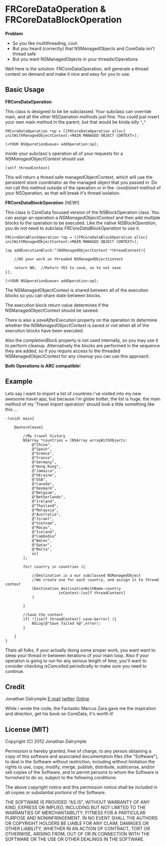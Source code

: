 FRCoreDataOperation & FRCoreDataBlockOperation
===========================

**Problem**

* So you like multithreading, cool.
* But you heard (correctly) that NSManagedObjects and CoreData isn't thread safe
* But you want NSManagedObjects in your threads/Operations

Well here is the solution. FRCoreDataOperation, will generate a thread context on demand and make it nice and easy for you to use.

Basic Usage
-----------

**FRCoreDataOperation**

This class is designed to be be subclassed. Your subclass can override main, and all the other NSOperation methods just fine.
You could just insert your own main method in the parent, but that would be kinda silly ^_^


	FRCoreDataOperation *op = [[FRCoreDataOperation alloc] initWithManagedObjectContext:<MAIN MANAGED OBJECT CONTEXT>];
	
	[<YOUR NSOperationQueue> addOperation:op];

Inside your subclass's operation all of your requests for a *NSManagedObjectContext* should use

	[self threadContext]

This will return a thread safe managedObjectContext, which will use the persistent store coordinator as the managed object that you passed in.
Do not call this method outside of the operation or in the *-(void)start* method of your NSOperation, as that will break it's thread isolation.

**FRCoreDataBlockOperation** [NEW!]

This class is CoreData focused version of the NSBlockOperation class. You can assign
an operation a *NSManagedObjectContext* and then add multiple blocks to the operation
to be executed. Like the native *NSBlockOperation*, you do not need to subclass 
*FRCoreDataBlockOperation* to use it.

	FRCoreDataBlockOperation *op = [[FRCoreDataBlockOperation alloc] initWithManagedObjectContext:<MAIN MANAGED OBJECT CONTEXT>];

	[op addExecutionBlock:^(NSManagedObjectContext *threadContext){
	
		//DO your work on threaded NSManagedObjectContext
	
		return NO;	//Return YES to save, no to not save
	}];

	[<YOUR NSOperationQueue> addOperation:op];

The NSManagedObjectContext is shared between all of the execution blocks so you can
share state between blocks.

The execution block return value determines if the NSManagedObjectContext should 
be saveed.

There is also a *saveAfterExecution* property on the operation to determine whether
the *NSManagedObjectContext* is saved or not when all of the execution blocks have
been executed.

Also the *completionBlock* property is not used internally, so you may use it to perform
cleanup. Alternatively the blocks are performed in the sequence they are added, so if
you require access to the threaded NSManagedObjectContext for any cleanup you can
use this approach.

**Both Operations is ARC compatible**!

Example
-------

Lets say i want to import a list of countries i've visited into my new awesome travel app, but because i'm globe trotter, the list is huge.
the main method of my 'Travel import operation' should look a little something like this ...

	-(void) main{
		
		@autorelease{
		
			//My travel history
			NSArray *countries = [NSArray arrayWithObjects:
				@"China",
				@"Spain",
				@"Greece",
				@"France",
				@"Germany",
				@"Hong Kong",
				@"Jamaica",
				@"Ukraine",
				@"USA",
				@"Canada",
				@"Denmark",
				@"Belgium",
				@"Netherlands",
				@"Ireland",
				@"Thailand",
				@"Malaysia",
				@"Australia",
				@"Israel",
				@"Vietnam",
				@"Macau",
				@"Iceland",
				@"Cambodia"
				@"Wales",
				@"Qatar",
				@"Malta",
				nil
			];
		
			for( country in countries ){
			
				//Destination is a our subclassed NSManagedObject
				//We create one for each country, and assign it to thread context
				[Destination destinationWithName:country
							inContext:[self threadContext]
				]
			
			}
		
			//Save the context
			if( ![[self threadContext] save:&error] ){
				NSLog(@"Save failed %@",error);
			}
		
		}
	}

Thats all folks, if your actually doing some proper work, you want want to sleep your thread in-between iterations of your main loop.
Also if your operation is going to run for any serious length of time, you'll want to consider checking *isCancelled* periodically to make sure you need to continue.

Credit
------

Jonathan Dalrymple [E-mail](mailto:jonathan@float-right.co.uk) [twitter](http://twitter/veritech) [Online](http://float-right.co.uk)

While i wrote the code, the Fantastic Marcus Zara gave me the inspiration and direction, get his book on CoreData, it's worth it!

License (MIT)
-------------

Copyright (C) 2012 Jonathan Dalrymple

Permission is hereby granted, free of charge, to any person obtaining a copy of this software and associated documentation files (the "Software"), to deal in the Software without restriction, including without limitation the rights to use, copy, modify, merge, publish, distribute, sublicense, and/or sell copies of the Software, and to permit persons to whom the Software is furnished to do so, subject to the following conditions:

The above copyright notice and this permission notice shall be included in all copies or substantial portions of the Software.

THE SOFTWARE IS PROVIDED "AS IS", WITHOUT WARRANTY OF ANY KIND, EXPRESS OR IMPLIED, INCLUDING BUT NOT LIMITED TO THE WARRANTIES OF MERCHANTABILITY, FITNESS FOR A PARTICULAR PURPOSE AND NONINFRINGEMENT. IN NO EVENT SHALL THE AUTHORS OR COPYRIGHT HOLDERS BE LIABLE FOR ANY CLAIM, DAMAGES OR OTHER LIABILITY, WHETHER IN AN ACTION OF CONTRACT, TORT OR OTHERWISE, ARISING FROM, OUT OF OR IN CONNECTION WITH THE SOFTWARE OR THE USE OR OTHER DEALINGS IN THE SOFTWARE.
